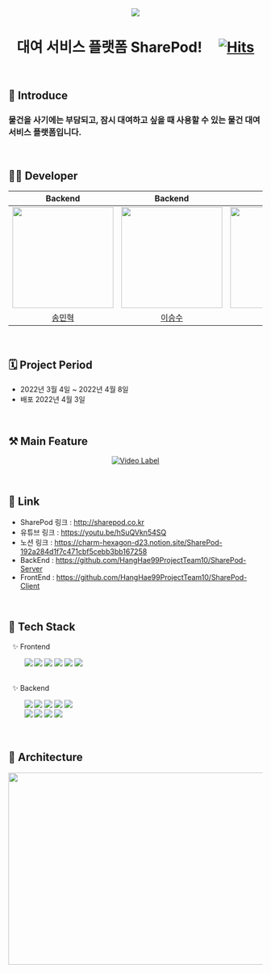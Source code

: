  <div align="center">
 
 <img src="https://user-images.githubusercontent.com/59475849/160775149-0be495f9-68a2-4d89-973c-e6cb1a50e5eb.png">

  # 대여 서비스 플랫폼 SharePod!  &nbsp;  &nbsp;   [![Hits](https://hits.seeyoufarm.com/api/count/incr/badge.svg?url=https%3A%2F%2Fgithub.com%2FHangHae99ProjectTeam10%2FSharePod-Server&count_bg=%23FFC34A&title_bg=%23622EFA&icon=&icon_color=%23E7E7E7&title=%EB%B0%A9%EB%AC%B8%EC%9E%90+%EC%88%98&edge_for=false)](https://github.com/HangHae99ProjectTeam10/SharePod-Server)
 <br> 
 </div> 
 
 ## 📝 Introduce
 ### 물건을 사기에는 부담되고, 잠시 대여하고 싶을 때 사용할 수 있는 물건 대여 서비스 플랫폼입니다.
 
<br>

## 🙋‍♂️ Developer
 
<div align="center"> 
  
|Backend|Backend|Backend|Frontend|Frontend|
|:--------:|:--------:|:--------:|:--------:|:--------:|
|<img src="https://cdn-icons-png.flaticon.com/512/528/528256.png" width=200>|<img src="https://user-images.githubusercontent.com/84774696/160975814-550bf8b0-532a-4ddb-a88d-0eeca38c585b.png" width=200>|<img src="https://user-images.githubusercontent.com/97426034/161459074-d0741b18-15c4-4085-ae18-e08db3004607.png" width=200>|<img src="https://user-images.githubusercontent.com/90954655/161897347-b5c03565-3a65-4e2e-8517-01064fb16b61.png" width=200>|<img src="https://user-images.githubusercontent.com/70359952/161898773-8ef29a5c-3476-4757-9916-c17b9e0eb06b.png" width=200>|
|[송민혁](https://github.com/thdals83)|[이승수](https://github.com/leeseungsoo0701)|[김도엽](https://github.com/kkamangdol)|[김재만](https://github.com/mannMae)|[이현주](https://github.com/leehyeonj)|

</div>

<br>


## 🗓 Project Period
- 2022년 3월 4일 ~ 2022년 4월 8일
- 배포 2022년 4월 3일

<br>

## ⚒️ Main Feature
<div align="center"> 
 
[![Video Label](https://user-images.githubusercontent.com/97426034/161918349-4d2d463a-1869-4545-a751-608f993b51c4.png)](https://youtu.be/hSuQVkn54SQ)
 
</div>

<br>

## 📌 Link
- SharePod 링크 : http://sharepod.co.kr
- 유튜브 링크 : https://youtu.be/hSuQVkn54SQ
- 노션 링크 : https://charm-hexagon-d23.notion.site/SharePod-192a284d1f7c471cbf5cebb3bb167258
- BackEnd : https://github.com/HangHae99ProjectTeam10/SharePod-Server
- FrontEnd : https://github.com/HangHae99ProjectTeam10/SharePod-Client

<br>

## 🔧 Tech Stack
&nbsp; ✨ Frontend
<div align="left">
 &nbsp; &nbsp; &nbsp; &nbsp; <img src="https://img.shields.io/badge/JAVASCRIPT-F7DF1E?style=for-the-badge&logo=javascript&logoColor=white">
 <img src="https://img.shields.io/badge/REACT-61DAFB?style=for-the-badge&logo=react&logoColor=white">
 <img src="https://img.shields.io/badge/REDUX-764ABC?style=for-the-badge&logo=redux&logoColor=white">
 <img src="https://img.shields.io/badge/FIGMA-F24E1E?style=for-the-badge&logo=figma&logoColor=white">
<img src="https://img.shields.io/badge/Styled_components-db7093?style=for-the-badge&logo=styled-components&logoColor=white">
   <img src="https://img.shields.io/badge/SOCKET.IO-010101?style=for-the-badge&logo=socket.io&logoColor=white">

 <br>
 <br>
 
&nbsp; ✨ Backend
<div align="left">
 &nbsp; &nbsp; &nbsp; &nbsp; <img src="https://img.shields.io/badge/JAVA-007396?style=for-the-badge&logo=java&logoColor=white">
 <img src="https://img.shields.io/badge/SPRING BOOT-6DB33F?style=for-the-badge&logo=spring Boot&logoColor=white">
 <img src="https://img.shields.io/badge/MYSQL-4479A1?style=for-the-badge&logo=spring boot&logoColor=white">
 <img src="https://img.shields.io/badge/AMAZON AWS-232F3E?style=for-the-badge&logo=amazon aws&logoColor=white">
 <img src="https://img.shields.io/badge/AMAZON S3-569A31?style=for-the-badge&logo=amazon s3&logoColor=white">
 
 </div>
 <div align="left">
  &nbsp; &nbsp; &nbsp; &nbsp; <img src="https://img.shields.io/badge/REDIS-DC382D?style=for-the-badge&logo=redis&logoColor=white">
  <img src="https://img.shields.io/badge/SOCKET.IO-010101?style=for-the-badge&logo=socket.io&logoColor=white">
  <img src="https://img.shields.io/badge/POSTMAN-FF6C37?style=for-the-badge&logo=postman&logoColor=white">
  <img src="https://img.shields.io/badge/APACHE JMETER-D22128?style=for-the-badge&logo=apache jmeter&logoColor=white">
  
 </div>

<br> 
<br>

## 🔨 Architecture
 <div align="center">
 <img src="https://user-images.githubusercontent.com/97426034/161909746-2562d82e-4dc8-48e4-a9d8-4a0527b94184.png" width="900" height="380">
</div>

